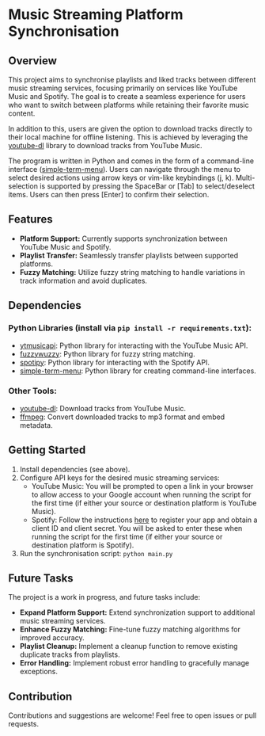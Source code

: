 # Music Streaming Platform Synchronisation

## Overview

This project aims to synchronise playlists and liked tracks between different music streaming services, focusing
primarily on services like YouTube Music and Spotify.
The goal is to create a seamless experience for users who want to
switch between platforms while retaining their favorite music content.

In addition to this, users are given the option to download tracks directly to their local machine for offline
listening.
This is achieved by leveraging the [youtube-dl](https://github.com/ytdl-org/youtube-dl) library to download
tracks from YouTube Music.

The program is written in Python and comes in the form of a command-line
interface ([simple-term-menu](https://github.com/IngoMeyer441/simple-term-menu)).
Users can navigate through the menu to
select desired actions using arrow keys or vim-like keybindings (j, k).
Multi-selection is supported by pressing the
SpaceBar or [Tab] to select/deselect items.
Users can then press [Enter] to confirm their selection.

## Features

- **Platform Support:** Currently supports synchronization between YouTube Music and Spotify.
- **Playlist Transfer:** Seamlessly transfer playlists between supported platforms.
- **Fuzzy Matching:** Utilize fuzzy string matching to handle variations in track information and avoid duplicates.

## Dependencies

### Python Libraries (install via `pip install -r requirements.txt`):

- [ytmusicapi](https://github.com/sigma67/ytmusicapi): Python library for interacting with the YouTube Music API.
- [fuzzywuzzy](https://github.com/seatgeek/fuzzywuzzy): Python library for fuzzy string matching.
- [spotipy](https://github.com/spotipy-dev/spotipy): Python library for interacting with the Spotify API.
- [simple-term-menu](https://github.com/IngoMeyer441/simple-term-menu): Python library for creating command-line
  interfaces.

### Other Tools:

- [youtube-dl](https://github.com/ytdl-org/youtube-dl): Download tracks from YouTube Music.
- [ffmpeg](https://ffmpeg.org/): Convert downloaded tracks to mp3 format and embed metadata.

## Getting Started

1. Install dependencies (see above).
2. Configure API keys for the desired music streaming services:
    - YouTube Music: You will be prompted to open a link in your browser to allow access to your Google account when
      running the script for the first time (if either your source or destination platform is YouTube Music).
    - Spotify: Follow the
      instructions [here](https://developer.spotify.com/documentation/general/guides/app-settings/#register-your-app)
      to
      register your app and obtain a client ID and client secret.
      You will be asked to enter these when running the
      script for the first time (if either your source or destination platform is Spotify).
3. Run the synchronisation script: `python main.py`

## Future Tasks

The project is a work in progress, and future tasks include:

- **Expand Platform Support:** Extend synchronization support to additional music streaming services.
- **Enhance Fuzzy Matching:** Fine-tune fuzzy matching algorithms for improved accuracy.
- **Playlist Cleanup:** Implement a cleanup function to remove existing duplicate tracks from playlists.
- **Error Handling:** Implement robust error handling to gracefully manage exceptions.

## Contribution

Contributions and suggestions are welcome! Feel free to open issues or pull requests.
